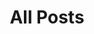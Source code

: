 ---
layout: post-index
title: All Posts
excerpt: "A List of Posts"
image:
  feature: header-2014-2.jpg
---